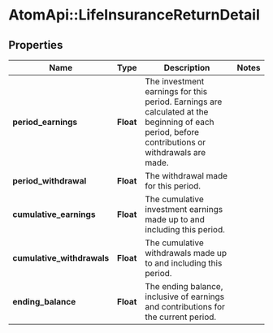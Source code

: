 # AtomApi::LifeInsuranceReturnDetail

## Properties
Name | Type | Description | Notes
------------ | ------------- | ------------- | -------------
**period_earnings** | **Float** | The investment earnings for this period. Earnings are calculated at the beginning of each period, before contributions or withdrawals are made. | 
**period_withdrawal** | **Float** | The withdrawal made for this period. | 
**cumulative_earnings** | **Float** | The cumulative investment earnings made up to and including this period. | 
**cumulative_withdrawals** | **Float** | The cumulative withdrawals made up to and including this period. | 
**ending_balance** | **Float** | The ending balance, inclusive of earnings and contributions for the current period. | 


